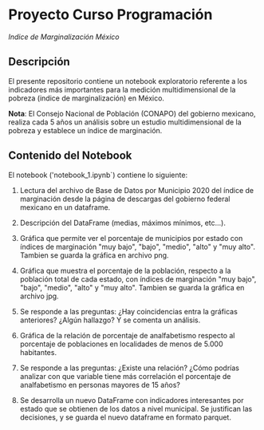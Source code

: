 # Proyecto Curso Programación

*Indice de Marginalización México*

## Descripción

El presente repositorio contiene un notebook exploratorio referente a los indicadores más importantes para la medición multidimensional de la pobreza (indice de marginalización) en México.

**Nota**: El Consejo Nacional de Población (CONAPO) del gobierno mexicano, realiza cada 5 años un análisis sobre un estudio multidimensional de la pobreza y establece un índice de marginación.

## Contenido del Notebook

El notebook ('notebook_1.ipynb`) contiene lo siguiente:

1. Lectura del archivo de Base de Datos por Municipio 2020 del índice de marginación desde la página de descargas del gobierno federal mexicano en un dataframe. 

2. Descripción del DataFrame (medias, máximos mínimos, etc...).

3. Gráfica que permite ver el porcentaje de municipios por estado con índices de marginación "muy bajo", "bajo", "medio", "alto" y "muy alto". Tambien se guarda la gráfica en archivo png.

4. Gráfica que muestra el porcentaje de la población, respecto a la población total de cada estado, con índices de marginación "muy bajo", "bajo", "medio", "alto" y "muy alto". Tambien se guarda la gráfica en archivo jpg.

5. Se responde a las preguntas: ¿Hay coincidencias entra la gráficas anteriores?  ¿Algún hallazgo? Y se comenta un análisis.

6. Gráfica de la relación de porcentaje de analfabetismo respecto al porcentaje de poblaciones en localidades de menos de 5.000 habitantes.

7. Se responde a las preguntas: ¿Existe una relación? ¿Cómo podrías analizar con que variable tiene más correlación el porcentaje de analfabetismo en personas mayores de 15 años?

8. Se desarrolla un nuevo DataFrame con indicadores interesantes por estado que se obtienen de los datos a nivel municipal. Se justifican las decisiones, y se guarda el nuevo dataframe en formato parquet.
